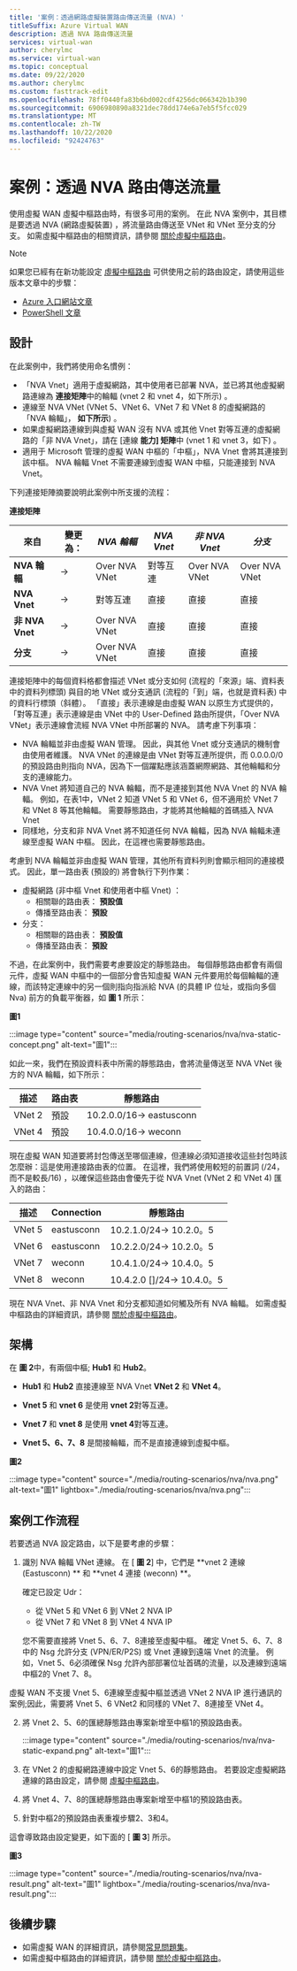 ```yaml
---
title: '案例：透過網路虛擬裝置路由傳送流量 (NVA) '
titleSuffix: Azure Virtual WAN
description: 透過 NVA 路由傳送流量
services: virtual-wan
author: cherylmc
ms.service: virtual-wan
ms.topic: conceptual
ms.date: 09/22/2020
ms.author: cherylmc
ms.custom: fasttrack-edit
ms.openlocfilehash: 78ff0440fa83b6bd002cdf4256dc066342b1b390
ms.sourcegitcommit: 6906980890a8321dec78dd174e6a7eb5f5fcc029
ms.translationtype: MT
ms.contentlocale: zh-TW
ms.lasthandoff: 10/22/2020
ms.locfileid: "92424763"
---
```

# <a name="scenario-route-traffic-through-an-nva"></a>案例：透過 NVA 路由傳送流量

使用虛擬 WAN 虛擬中樞路由時，有很多可用的案例。 在此 NVA 案例中，其目標是要透過 NVA (網路虛擬裝置) ，將流量路由傳送至 VNet 和 VNet 至分支的分支。 如需虛擬中樞路由的相關資訊，請參閱 [關於虛擬中樞路由](about-virtual-hub-routing.md)。

> [!NOTE]
> 如果您已經有在新功能設定 [虛擬中樞路由](how-to-virtual-hub-routing.md) 可供使用之前的路由設定，請使用這些版本文章中的步驟：
>* [Azure 入口網站文章](virtual-wan-route-table-nva-portal.md)
>* [PowerShell 文章](virtual-wan-route-table-nva.md)
>

## <a name="design"></a><a name="design"></a>設計

在此案例中，我們將使用命名慣例：

* 「NVA Vnet」適用于虛擬網路，其中使用者已部署 NVA，並已將其他虛擬網路連線為 **連接矩陣**中的輪輻 (vnet 2 和 vnet 4，如下所示) 。
* 連線至 NVA VNet (VNet 5、VNet 6、VNet 7 和 VNet 8 的虛擬網路的「NVA 輪輻」， **如下所示**) 。
* 如果虛擬網路連線到與虛擬 WAN 沒有 NVA 或其他 Vnet 對等互連的虛擬網路的「非 NVA Vnet」，請在 [連線 **能力] 矩陣**中 (vnet 1 和 vnet 3，如下) 。
* 適用于 Microsoft 管理的虛擬 WAN 中樞的「中樞」，NVA Vnet 會將其連接到該中樞。 NVA 輪輻 Vnet 不需要連線到虛擬 WAN 中樞，只能連接到 NVA Vnet。

下列連接矩陣摘要說明此案例中所支援的流程：

**連接矩陣**

| 來自             | 變更為：|   *NVA 輪輻*|*NVA Vnet*|*非 NVA Vnet*|*分支*|
|---|---|---|---|---|---|
| **NVA 輪輻**   | &#8594; | Over NVA VNet | 對等互連 | Over NVA VNet | Over NVA VNet |
| **NVA Vnet**    | &#8594; | 對等互連 | 直接 | 直接 | 直接 |
| **非 NVA Vnet**| &#8594; | Over NVA VNet | 直接 | 直接 | 直接 |
| **分支**     | &#8594; | Over NVA VNet | 直接 | 直接 | 直接 |

連接矩陣中的每個資料格都會描述 VNet 或分支如何 (流程的「來源」端、資料表中的資料列標頭) 與目的地 VNet 或分支通訊 (流程的「到」端，也就是資料表) 中的資料行標頭（斜體）。 「直接」表示連線是由虛擬 WAN 以原生方式提供的，「對等互連」表示連線是由 VNet 中的 User-Defined 路由所提供，「Over NVA VNet」表示連線會流經 NVA VNet 中所部署的 NVA。 請考慮下列事項：

* NVA 輪輻並非由虛擬 WAN 管理。 因此，與其他 Vnet 或分支通訊的機制會由使用者維護。 NVA VNet 的連線是由 VNet 對等互連所提供，而 0.0.0.0/0 的預設路由則指向 NVA，因為下一個躍點應該涵蓋網際網路、其他輪輻和分支的連線能力。
* NVA Vnet 將知道自己的 NVA 輪輻，而不是連接到其他 NVA Vnet 的 NVA 輪輻。 例如，在表1中，VNet 2 知道 VNet 5 和 VNet 6，但不適用於 VNet 7 和 VNet 8 等其他輪輻。 需要靜態路由，才能將其他輪輻的首碼插入 NVA Vnet
* 同樣地，分支和非 NVA Vnet 將不知道任何 NVA 輪輻，因為 NVA 輪輻未連線至虛擬 WAN 中樞。 因此，在這裡也需要靜態路由。

考慮到 NVA 輪輻並非由虛擬 WAN 管理，其他所有資料列則會顯示相同的連接模式。 因此，單一路由表 (預設的) 將會執行下列作業：

* 虛擬網路 (非中樞 Vnet 和使用者中樞 Vnet) ：
  * 相關聯的路由表： **預設值**
  * 傳播至路由表： **預設**
* 分支：
  * 相關聯的路由表： **預設值**
  * 傳播至路由表： **預設**

不過，在此案例中，我們需要考慮要設定的靜態路由。 每個靜態路由都會有兩個元件，虛擬 WAN 中樞中的一個部分會告知虛擬 WAN 元件要用於每個輪輻的連線，而該特定連線中的另一個則指向指派給 NVA (的具體 IP 位址，或指向多個 Nva) 前方的負載平衡器，如 **圖 1** 所示：

**圖1**

:::image type="content" source="media/routing-scenarios/nva/nva-static-concept.png" alt-text="圖1":::

如此一來，我們在預設資料表中所需的靜態路由，會將流量傳送至 NVA VNet 後方的 NVA 輪輻，如下所示：

| 描述 | 路由表 | 靜態路由              |
| ----------- | ----------- | ------------------------- |
| VNet 2       | 預設     | 10.2.0.0/16-> eastusconn |
| VNet 4       | 預設     | 10.4.0.0/16-> weconn     |

現在虛擬 WAN 知道要將封包傳送至哪個連線，但連線必須知道接收這些封包時該怎麼辦：這是使用連接路由表的位置。 在這裡，我們將使用較短的前置詞 (/24，而不是較長/16) ，以確保這些路由會優先于從 NVA Vnet (VNet 2 和 VNet 4) 匯入的路由：

| 描述 | Connection | 靜態路由            |
| ----------- | ---------- | ----------------------- |
| VNet 5       | eastusconn | 10.2.1.0/24-> 10.2.0。5 |
| VNet 6       | eastusconn | 10.2.2.0/24-> 10.2.0。5 |
| VNet 7       | weconn     | 10.4.1.0/24-> 10.4.0。5 |
| VNet 8       | weconn     | 10.4.2.0 []/24-> 10.4.0。5 |

現在 NVA Vnet、非 NVA Vnet 和分支都知道如何觸及所有 NVA 輪輻。 如需虛擬中樞路由的詳細資訊，請參閱 [關於虛擬中樞路由](about-virtual-hub-routing.md)。

## <a name="architecture"></a><a name="architecture"></a>架構

在 **圖 2**中，有兩個中樞; **Hub1** 和 **Hub2**。

* **Hub1** 和 **Hub2** 直接連線至 NVA Vnet **VNet 2** 和 **VNet 4**。

* **Vnet 5** 和 **vnet 6** 是使用 **vnet 2**對等互連。

* **Vnet 7** 和 **vnet 8** 是使用 **vnet 4**對等互連。

* **Vnet 5、6、7、8** 是間接輪輻，而不是直接連線到虛擬中樞。

**圖2**

:::image type="content" source="./media/routing-scenarios/nva/nva.png" alt-text="圖1" lightbox="./media/routing-scenarios/nva/nva.png":::

## <a name="scenario-workflow"></a><a name="workflow"></a>案例工作流程

若要透過 NVA 設定路由，以下是要考慮的步驟：

1. 識別 NVA 輪輻 VNet 連線。 在 [ **圖 2**] 中，它們是 **vnet 2 連線 (Eastusconn) ** 和 **vnet 4 連接 (weconn) **。

   確定已設定 Udr：
   * 從 VNet 5 和 VNet 6 到 VNet 2 NVA IP
   * 從 VNet 7 和 VNet 8 到 VNet 4 NVA IP 
   
   您不需要直接將 Vnet 5、6、7、8連接至虛擬中樞。 確定 Vnet 5、6、7、8中的 Nsg 允許分支 (VPN/ER/P2S) 或 Vnet 連線到遠端 Vnet 的流量。 例如，Vnet 5、6必須確保 Nsg 允許內部部署位址首碼的流量，以及連線到遠端中樞2的 Vnet 7、8。

虛擬 WAN 不支援 Vnet 5、6連線至虛擬中樞並透過 VNet 2 NVA IP 進行通訊的案例;因此，需要將 Vnet 5、6 VNet2 和同樣的 VNet 7、8連接至 VNet 4。

2. 將 Vnet 2、5、6的匯總靜態路由專案新增至中樞1的預設路由表。

   :::image type="content" source="./media/routing-scenarios/nva/nva-static-expand.png" alt-text="圖1":::

3. 在 VNet 2 的虛擬網路連線中設定 Vnet 5、6的靜態路由。 若要設定虛擬網路連線的路由設定，請參閱 [虛擬中樞路由](how-to-virtual-hub-routing.md#routing-configuration)。

4. 將 Vnet 4、7、8的匯總靜態路由專案新增至中樞1的預設路由表。

5. 針對中樞2的預設路由表重複步驟2、3和4。

這會導致路由設定變更，如下面的 [ **圖 3**] 所示。

**圖3**

   :::image type="content" source="./media/routing-scenarios/nva/nva-result.png" alt-text="圖1" lightbox="./media/routing-scenarios/nva/nva-result.png":::

## <a name="next-steps"></a>後續步驟

* 如需虛擬 WAN 的詳細資訊，請參閱[常見問題集](virtual-wan-faq.md)。
* 如需虛擬中樞路由的詳細資訊，請參閱 [關於虛擬中樞路由](about-virtual-hub-routing.md)。
